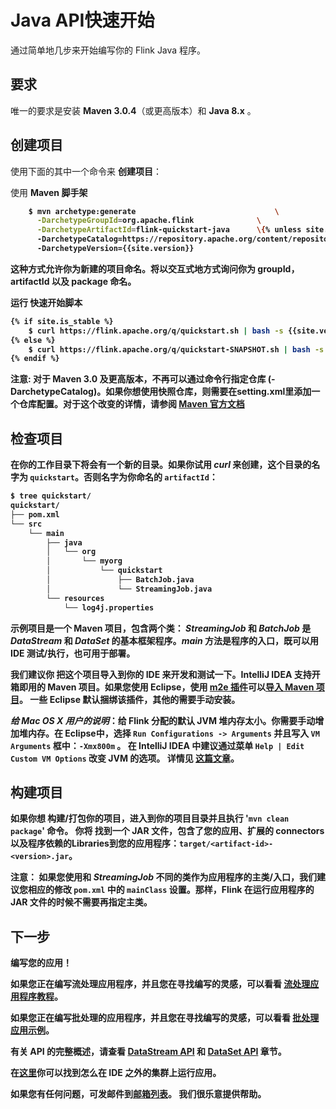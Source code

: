 # Java API快速开始

<!--
Licensed to the Apache Software Foundation (ASF) under one
or more contributor license agreements.  See the NOTICE file
distributed with this work for additional information
regarding copyright ownership.  The ASF licenses this file
to you under the Apache License, Version 2.0 (the
"License"); you may not use this file except in compliance
with the License.  You may obtain a copy of the License at

  http://www.apache.org/licenses/LICENSE-2.0

Unless required by applicable law or agreed to in writing,
software distributed under the License is distributed on an
"AS IS" BASIS, WITHOUT WARRANTIES OR CONDITIONS OF ANY
KIND, either express or implied.  See the License for the
specific language governing permissions and limitations
under the License.
-->

通过简单地几步来开始编写你的 Flink Java 程序。

## 要求

唯一的要求是安装 __Maven 3.0.4__（或更高版本）和 __Java 8.x__ 。

## 创建项目

使用下面的其中一个命令来 __创建项目__：

使用 <strong>Maven 脚手架
```bash
    $ mvn archetype:generate                               \
      -DarchetypeGroupId=org.apache.flink              \
      -DarchetypeArtifactId=flink-quickstart-java      \{% unless site.is_stable %}
      -DarchetypeCatalog=https://repository.apache.org/content/repositories/snapshots/ \{% endunless %}
      -DarchetypeVersion={{site.version}}
```
这种方式允许你<strong>为新建的项目命名</strong>。将以交互式地方式询问你为 groupId，artifactId 以及 package 命名。

运行 <strong>快速开始脚本</strong>

```bash
{% if site.is_stable %}
    $ curl https://flink.apache.org/q/quickstart.sh | bash -s {{site.version}}
{% else %}
    $ curl https://flink.apache.org/q/quickstart-SNAPSHOT.sh | bash -s {{site.version}}
{% endif %}
```
<b>注意</b>: 对于 Maven 3.0 及更高版本，不再可以通过命令行指定仓库 (-DarchetypeCatalog)。如果你想使用快照仓库，则需要在setting.xml里添加一个仓库配置。对于这个改变的详情，请参阅 <a href="http://maven.apache.org/archetype/maven-archetype-plugin/archetype-repository.html">Maven 官方文档</a>


## 检查项目

在你的工作目录下将会有一个新的目录。如果你试用 _curl_ 来创建，这个目录的名字为 `quickstart`。否则名字为你命名的 `artifactId`：

```bash
$ tree quickstart/
quickstart/
├── pom.xml
└── src
    └── main
        ├── java
        │   └── org
        │       └── myorg
        │           └── quickstart
        │               ├── BatchJob.java
        │               └── StreamingJob.java
        └── resources
            └── log4j.properties
```

示例项目是一个 __Maven 项目__，包含两个类： _StreamingJob_ 和 _BatchJob_ 是 *DataStream* 和 *DataSet* 的基本框架程序。_main_ 方法是程序的入口，既可以用 IDE 测试/执行，也可用于部署。

我们建议你 __把这个项目导入到你的 IDE__ 来开发和测试一下。IntelliJ IDEA 支持开箱即用的 Maven 项目。如果您使用 Eclipse，使用 [m2e 插件](http://www.eclipse.org/m2e/)可以[导入 Maven 项目](http://books.sonatype.com/m2eclipse-book/reference/creating-sect-importing-projects.html#fig-creating-import)。
一些 Eclipse 默认捆绑该插件，其他的需要手动安装。

*给 Mac OS X 用户的说明*：给 Flink 分配的默认 JVM 堆内存太小。你需要手动增加堆内存。在 Eclipse中，选择 `Run Configurations -> Arguments` 并且写入 `VM Arguments` 框中：`-Xmx800m` 。
在 IntelliJ IDEA 中建议通过菜单 `Help | Edit Custom VM Options` 改变 JVM 的选项。 详情见 [这篇文章](https://intellij-support.jetbrains.com/hc/en-us/articles/206544869-Configuring-JVM-options-and-platform-properties)。

## 构建项目

如果你想 __构建/打包你的项目__，进入到你的项目目录并且执行 '`mvn clean package`' 命令。
你将 __找到一个 JAR 文件__，包含了您的应用、扩展的 connectors 以及程序依赖的Libraries到您的应用程序：`target/<artifact-id>-<version>.jar`。

__注意：__ 如果您使用和 *StreamingJob* 不同的类作为应用程序的主类/入口，我们建议您相应的修改 `pom.xml` 中的 `mainClass` 设置。那样，Flink 在运行应用程序的 JAR 文件的时候不需要再指定主类。

## 下一步

编写您的应用！

如果您正在编写流处理应用程序，并且您在寻找编写的灵感，可以看看 [流处理应用程序教程](doc/quickstart/run_example_quickstart.html#writing-a-flink-program)。

如果您正在编写批处理的应用程序，并且您在寻找编写的灵感，可以看看 [批处理应用示例](doc/dev/batch/examples.html)。

有关 API 的完整概述，请查看 [DataStream API](doc/dev/datastream_api.html) 和 [DataSet API](doc/dev/batch/index.html) 章节。

在[这里](doc/quickstart/setup_quickstart.html)你可以找到怎么在 IDE 之外的集群上运行应用。

如果您有任何问题，可发邮件到[邮箱列表](http://mail-archives.apache.org/mod_mbox/flink-user/)。
我们很乐意提供帮助。
